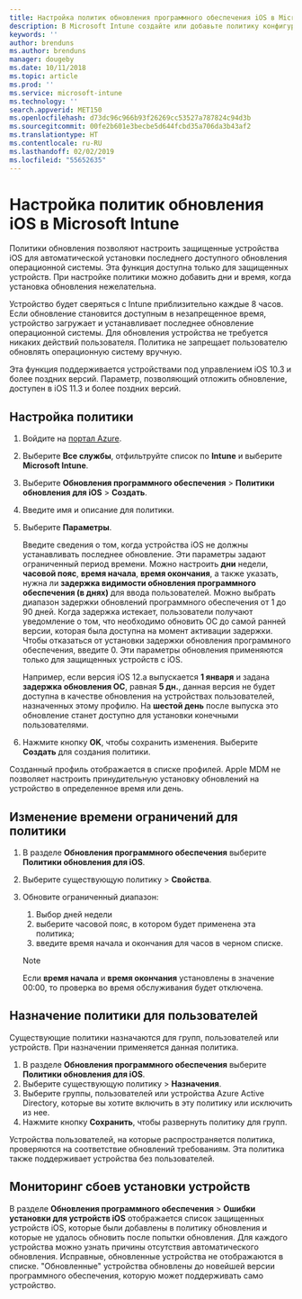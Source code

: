 ```yaml
---
title: Настройка политик обновления программного обеспечения iOS в Microsoft Intune в Azure | Документы Майкрософт
description: В Microsoft Intune создайте или добавьте политику конфигурации, чтобы ограничить автоматическую установку обновлений программного обеспечения на устройствах iOS, управляемых или защищенных Intune. Можно выбрать дату и время, когда обновления устанавливаться не будут. Можно также назначить эту политику для групп, пользователей или устройств и проверить наличие ошибок установки.
keywords: ''
author: brenduns
ms.author: brenduns
manager: dougeby
ms.date: 10/11/2018
ms.topic: article
ms.prod: ''
ms.service: microsoft-intune
ms.technology: ''
search.appverid: MET150
ms.openlocfilehash: d73dc96c966b93f26269cc53527a787824c94d3b
ms.sourcegitcommit: 00fe2b601e3becbe5d644fcbd35a706da3b43af2
ms.translationtype: HT
ms.contentlocale: ru-RU
ms.lasthandoff: 02/02/2019
ms.locfileid: "55652635"
---
```

# <a name="configure-ios-update-policies-in-intune"></a>Настройка политик обновления iOS в Microsoft Intune

Политики обновления позволяют настроить защищенные устройства iOS для автоматической установки последнего доступного обновления операционной системы. Эта функция доступна только для защищенных устройств. При настройке политики можно добавить дни и время, когда установка обновления нежелательна. 

Устройство будет сверяться с Intune приблизительно каждые 8 часов. Если обновление становится доступным в незапрещенное время, устройство загружает и устанавливает последнее обновление операционной системы. Для обновления устройства не требуется никаких действий пользователя. Политика не запрещает пользователю обновлять операционную систему вручную.

Эта функция поддерживается устройствами под управлением iOS 10.3 и более поздних версий. Параметр, позволяющий отложить обновление, доступен в iOS 11.3 и более поздних версий.

## <a name="configure-the-policy"></a>Настройка политики
1. Войдите на [портал Azure](https://portal.azure.com).
2. Выберите **Все службы**, отфильтруйте список по **Intune** и выберите **Microsoft Intune**.
3. Выберите **Обновления программного обеспечения** > **Политики обновления для iOS** > **Создать**.
4. Введите имя и описание для политики.
5. Выберите **Параметры**. 

    Введите сведения о том, когда устройства iOS не должны устанавливать последнее обновление. Эти параметры задают ограниченный период времени. Можно настроить **дни** недели, **часовой пояс**, **время начала**, **время окончания**, а также указать, нужна ли **задержка видимости обновления программного обеспечения (в днях)** для ввода пользователей. Можно выбрать диапазон задержки обновлений программного обеспечения от 1 до 90 дней. Когда задержка истекает, пользователи получают уведомление о том, что необходимо обновить ОС до самой ранней версии, которая была доступна на момент активации задержки. Чтобы отказаться от установки задержки обновления программного обеспечения, введите 0. Эти параметры обновления применяются только для защищенных устройств с iOS.
  
    Например, если версия iOS 12.a выпускается **1 января** и задана **задержка обновления ОС**, равная **5 дн.**, данная версия не будет доступна в качестве обновления на устройствах пользователей, назначенных этому профилю. На **шестой день** после выпуска это обновление станет доступно для установки конечными пользователями.


6. Нажмите кнопку **OK**, чтобы сохранить изменения. Выберите **Создать** для создания политики.

Созданный профиль отображается в списке профилей. Apple MDM не позволяет настроить принудительную установку обновлений на устройство в определенное время или день. 

## <a name="change-the-restricted-times-for-the-policy"></a>Изменение времени ограничений для политики

1. В разделе **Обновления программного обеспечения** выберите **Политики обновления для iOS**.
2. Выберите существующую политику > **Свойства**.
3. Обновите ограниченный диапазон:
    
    1. Выбор дней недели
    2. выберите часовой пояс, в котором будет применена эта политика;
    3. введите время начала и окончания для часов в черном списке.

    > [!NOTE]
    > Если **время начала** и **время окончания** установлены в значение 00:00, то проверка во время обслуживания будет отключена.

## <a name="assign-the-policy-to-users"></a>Назначение политики для пользователей

Существующие политики назначаются для групп, пользователей или устройств. При назначении применяется данная политика.

1. В разделе **Обновления программного обеспечения** выберите **Политики обновления для iOS**.
2. Выберите существующую политику > **Назначения**. 
3. Выберите группы, пользователей или устройства Azure Active Directory, которые вы хотите включить в эту политику или исключить из нее.
4. Нажмите кнопку **Сохранить**, чтобы развернуть политику для групп.

Устройства пользователей, на которые распространяется политика, проверяются на соответствие обновлений требованиям. Эта политика также поддерживает устройства без пользователей.

## <a name="monitor-device-installation-failures"></a>Мониторинг сбоев установки устройств
В разделе <!-- 1352223 -->
**Обновления программного обеспечения** > **Ошибки установки для устройств iOS** отображается список защищенных устройств iOS, которые были добавлены в политику обновления и которые не удалось обновить после попытки обновления. Для каждого устройства можно узнать причины отсутствия автоматического обновления. Исправные, обновленные устройства не отображаются в списке. "Обновленные" устройства обновлены до новейшей версии программного обеспечения, которую может поддерживать само устройство.

